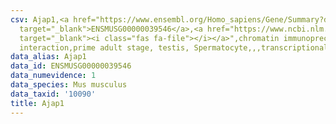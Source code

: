 ```yaml
---
csv: Ajap1,<a href="https://www.ensembl.org/Homo_sapiens/Gene/Summary?db=core;g=ENSMUSG00000039546"
  target="_blank">ENSMUSG00000039546</a>,<a href="https://www.ncbi.nlm.nih.gov/pubmed/25450459"
  target="_blank"><i class="fas fa-file"></i></a>",chromatin immunoprecipitation assay,direct
  interaction,prime adult stage, testis, Spermatocyte,,,transcriptional regulation,
data_alias: Ajap1
data_id: ENSMUSG00000039546
data_numevidence: 1
data_species: Mus musculus
data_taxid: '10090'
title: Ajap1
---
```


